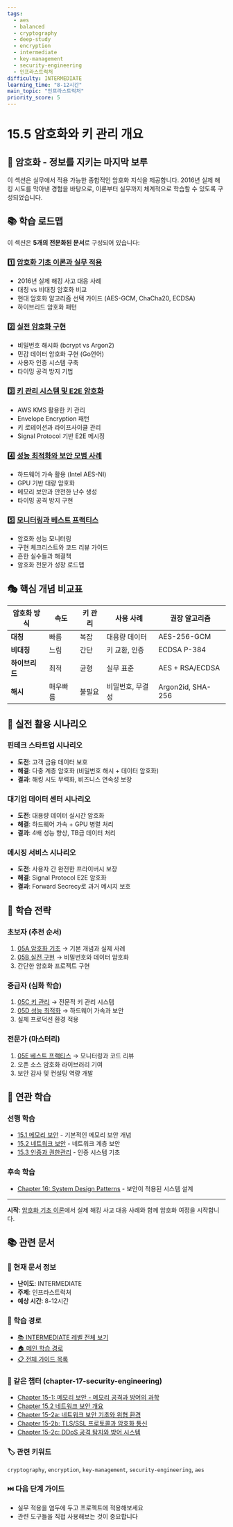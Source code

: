```yaml
---
tags:
  - aes
  - balanced
  - cryptography
  - deep-study
  - encryption
  - intermediate
  - key-management
  - security-engineering
  - 인프라스트럭처
difficulty: INTERMEDIATE
learning_time: "8-12시간"
main_topic: "인프라스트럭처"
priority_score: 5
---
```


# 15.5 암호화와 키 관리 개요

## 🎯 암호화 - 정보를 지키는 마지막 보루

이 섹션은 실무에서 적용 가능한 종합적인 암호화 지식을 제공합니다. 2016년 실제 해킹 시도를 막아낸 경험을 바탕으로, 이론부터 실무까지 체계적으로 학습할 수 있도록 구성되었습니다.

## 📚 학습 로드맵

이 섹션은 **5개의 전문화된 문서**로 구성되어 있습니다:

### 1️⃣ [암호화 기초 이론과 실무 적용](./17-03-cryptography-fundamentals.md)

- 2016년 실제 해킹 사고 대응 사례
- 대칭 vs 비대칭 암호화 비교
- 현대 암호화 알고리즘 선택 가이드 (AES-GCM, ChaCha20, ECDSA)
- 하이브리드 암호화 패턴

### 2️⃣ [실전 암호화 구현](./17-50-practical-encryption.md)

- 비밀번호 해시화 (bcrypt vs Argon2)
- 민감 데이터 암호화 구현 (Go언어)
- 사용자 인증 시스템 구축
- 타이밍 공격 방지 기법

### 3️⃣ [키 관리 시스템 및 E2E 암호화](./05c-key-management-e2e.md)

- AWS KMS 활용한 키 관리
- Envelope Encryption 패턴
- 키 로테이션과 라이프사이클 관리
- Signal Protocol 기반 E2E 메시징

### 4️⃣ [성능 최적화와 보안 모범 사례](./17-30-performance-security.md)

- 하드웨어 가속 활용 (Intel AES-NI)
- GPU 기반 대량 암호화
- 메모리 보안과 안전한 난수 생성
- 타이밍 공격 방지 구현

### 5️⃣ [모니터링과 베스트 프랙티스](./17-41-monitoring-best-practices.md)

- 암호화 성능 모니터링
- 구현 체크리스트와 코드 리뷰 가이드
- 흔한 실수들과 해결책
- 암호화 전문가 성장 로드맵

## 🎭 핵심 개념 비교표

| 암호화 방식 | 속도 | 키 관리 | 사용 사례 | 권장 알고리즘 |
|-------------|------|---------|-----------|---------------|
| **대칭** | 빠름 | 복잡 | 대용량 데이터 | AES-256-GCM |
| **비대칭** | 느림 | 간단 | 키 교환, 인증 | ECDSA P-384 |
| **하이브리드** | 최적 | 균형 | 실무 표준 | AES + RSA/ECDSA |
| **해시** | 매우빠름 | 불필요 | 비밀번호, 무결성 | Argon2id, SHA-256 |

## 🚀 실전 활용 시나리오

### 핀테크 스타트업 시나리오

- **도전**: 고객 금융 데이터 보호
- **해결**: 다중 계층 암호화 (비밀번호 해시 + 데이터 암호화)
- **결과**: 해킹 시도 무력화, 비즈니스 연속성 보장

### 대기업 데이터 센터 시나리오  

- **도전**: 대용량 데이터 실시간 암호화
- **해결**: 하드웨어 가속 + GPU 병렬 처리
- **결과**: 4배 성능 향상, TB급 데이터 처리

### 메시징 서비스 시나리오

- **도전**: 사용자 간 완전한 프라이버시 보장
- **해결**: Signal Protocol E2E 암호화
- **결과**: Forward Secrecy로 과거 메시지 보호

## 🎯 학습 전략

### 초보자 (추천 순서)

1. [05A 암호화 기초](./17-03-cryptography-fundamentals.md) → 기본 개념과 실제 사례
2. [05B 실전 구현](./17-50-practical-encryption.md) → 비밀번호와 데이터 암호화
3. 간단한 암호화 프로젝트 구현

### 중급자 (심화 학습)

1. [05C 키 관리](./05c-key-management-e2e.md) → 전문적 키 관리 시스템
2. [05D 성능 최적화](./17-30-performance-security.md) → 하드웨어 가속과 보안
3. 실제 프로덕션 환경 적용

### 전문가 (마스터리)

1. [05E 베스트 프랙티스](./17-41-monitoring-best-practices.md) → 모니터링과 코드 리뷰
2. 오픈 소스 암호화 라이브러리 기여
3. 보안 감사 및 컨설팅 역량 개발

## 🔗 연관 학습

### 선행 학습

- [15.1 메모리 보안](./17-10-memory-security.md) - 기본적인 메모리 보안 개념
- [15.2 네트워크 보안](./17-11-network-security.md) - 네트워크 계층 보안
- [15.3 인증과 권한관리](./17-14-authentication-authorization.md) - 인증 시스템 기초

### 후속 학습

- [Chapter 16: System Design Patterns](../chapter-16-system-design-patterns/index.md) - 보안이 적용된 시스템 설계

---

**시작**: [암호화 기초 이론](./17-03-cryptography-fundamentals.md)에서 실제 해킹 사고 대응 사례와 함께 암호화 여정을 시작합니다.

## 📚 관련 문서

### 📖 현재 문서 정보

- **난이도**: INTERMEDIATE
- **주제**: 인프라스트럭처
- **예상 시간**: 8-12시간

### 🎯 학습 경로

- [📚 INTERMEDIATE 레벨 전체 보기](../learning-paths/intermediate/)
- [🏠 메인 학습 경로](../learning-paths/)
- [📋 전체 가이드 목록](../README.md)

### 📂 같은 챕터 (chapter-17-security-engineering)

- [Chapter 15-1: 메모리 보안 - 메모리 공격과 방어의 과학](./17-10-memory-security.md)
- [Chapter 15.2 네트워크 보안 개요](./17-11-network-security.md)
- [Chapter 15-2a: 네트워크 보안 기초와 위협 환경](./17-01-network-fundamentals.md)
- [Chapter 15-2b: TLS/SSL 프로토콜과 암호화 통신](./17-12-tls-protocols.md)
- [Chapter 15-2c: DDoS 공격 탐지와 방어 시스템](./17-13-ddos-defense.md)

### 🏷️ 관련 키워드

`cryptography`, `encryption`, `key-management`, `security-engineering`, `aes`

### ⏭️ 다음 단계 가이드

- 실무 적용을 염두에 두고 프로젝트에 적용해보세요
- 관련 도구들을 직접 사용해보는 것이 중요합니다
